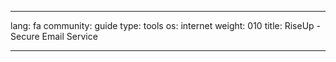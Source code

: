 

---

lang: fa
community: guide
type: tools
os: internet
weight: 010
title: RiseUp - Secure Email Service

---

<stub>

